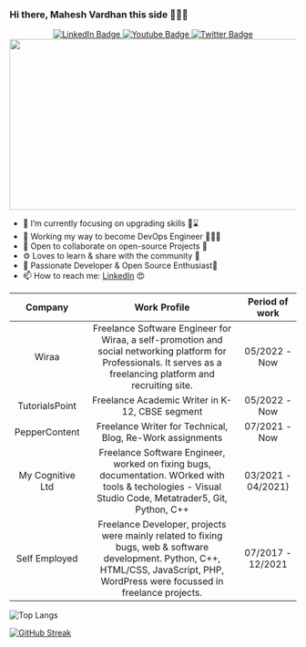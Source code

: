 ### Hi there, Mahesh Vardhan this side 👨🏻‍💻 

<div id="badges" align="center">
  <a href="https://linkedin.com/in/maheshvardhanmadduri">
    <img src="https://img.shields.io/badge/LinkedIn-blue?style=for-the-badge&logo=linkedin&logoColor=white" alt="LinkedIn Badge"/>
  </a>
  <a href="https://www.youtube.com/channel/UCaXuWTtz9X43bG_DGxHL4Iw">
    <img src="https://img.shields.io/badge/YouTube-red?style=for-the-badge&logo=youtube&logoColor=white" alt="Youtube Badge"/>
  </a>
  <a href="https://twitter.com/MaheshVardhan9">
    <img src="https://img.shields.io/badge/Twitter-blue?style=for-the-badge&logo=twitter&logoColor=white" alt="Twitter Badge"/>
  </a>
  </div>

<div align="center">
  <img src="https://media.giphy.com/media/dWesBcTLavkZuG35MI/giphy.gif" width="600" height="300"/>
</div>


- 🔭 I’m currently focusing on upgrading skills 👨⌛️
- 🌱 Working my way to become DevOps Engineer 👨🏻‍💻
- 👯 Open to collaborate on open-source Projects 🤗
- ⚙️ Loves to learn & share with the community 🐬
- 🤗 Passionate Developer & Open Source Enthusiast🐥
- 📫 How to reach me: <a href="https://www.linkedin.com/in/maheshvardhanmadduri/">LinkedIn</a> 😍


| Company | Work Profile | Period of work
|:---------:|:----------------------------------:|:--------------------:|
| Wiraa | Freelance Software Engineer for Wiraa, a self-promotion and social networking platform for Professionals. It serves as a freelancing platform and recruiting site. | 05/2022 - Now | 
| TutorialsPoint| Freelance Academic Writer in K-12, CBSE segment | 05/2022 - Now |
| PepperContent | Freelance Writer for Technical, Blog, Re-Work assignments | 07/2021 - Now |
| My Cognitive Ltd |  Freelance Software Engineer, worked on fixing bugs, documentation. WOrked with tools & techologies - Visual Studio Code, Metatrader5, Git, Python, C++ | 03/2021 - 04/2021) |
| Self Employed | Freelance Developer, projects were mainly related to fixing bugs, web & software development. Python, C++, HTML/CSS, JavaScript, PHP, WordPress were focussed in freelance projects. | 07/2017 - 12/2021|


![Top Langs](https://github-readme-stats.vercel.app/api/top-langs/?username=maheshvardhanmadduri&theme=tokyonight)  



[![GitHub Streak](https://github-readme-streak-stats.herokuapp.com?user=maheshvardhanmadduri&theme=shades-of-purple&date_format=M%20j%5B%2C%20Y%5D)](https://git.io/streak-stats)

